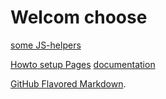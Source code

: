 # Welcom choose 
[some JS-helpers](http://fesselk.github.io/JS-helpers/)

[Howto setup Pages](https://pages.github.com/) [documentation](https://help.github.com/categories/github-pages-basics/)

[GitHub Flavored Markdown](https://guides.github.com/features/mastering-markdown/).

